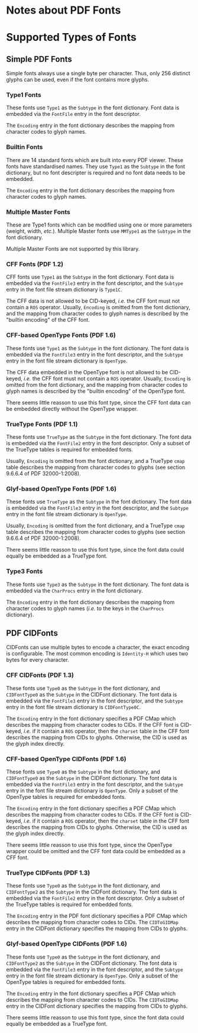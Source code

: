 Notes about PDF Fonts
=====================

# Supported Types of Fonts

## Simple PDF Fonts

Simple fonts always use a single byte per character.
Thus, only 256 distinct glyphs can be used, even if the font contains more
glyphs.

### Type1 Fonts

These fonts use `Type1` as the `Subtype` in the font dictionary.
Font data is embedded via the `FontFile` entry in the font descriptor.

The `Encoding` entry in the font dictionary describes the mapping from
character codes to glyph names.

### Builtin Fonts

There are 14 standard fonts which are built into every PDF viewer.  These fonts
have standardised names.  They use `Type1` as the `Subtype` in the font
dictionary, but no font descripter is required and no font data needs to be
embedded.

The `Encoding` entry in the font dictionary describes the mapping from
character codes to glyph names.

### Multiple Master Fonts

These are Type1 fonts which can be modified using one or more parameters
(weight, width, *etc.*).  Multiple Master fonts use `MMType1` as the
`Subtype` in the font dictionary.

Multiple Master Fonts are not supported by this library.

### CFF Fonts (PDF 1.2)

CFF fonts use `Type1` as the `Subtype` in the font dictionary.
Font data is embedded via the `FontFile3` entry in the font descriptor,
and the `Subtype` entry in the font file stream dictionary is `Type1C`.

The CFF data is not allowed to be CID-keyed, *i.e.* the CFF font must not
contain a `ROS` operator.  Usually, `Encoding` is omitted from the font
dictionary, and the mapping from character codes to glyph names is described by
the "builtin encoding" of the CFF font.

### CFF-based OpenType Fonts (PDF 1.6)

These fonts use `Type1` as the `Subtype` in the font dictionary.
The font data is embedded via the `FontFile3` entry in the font descriptor,
and the `Subtype` entry in the font file stream dictionary is `OpenType`.

The CFF data embedded in the OpenType font is not allowed to be CID-keyed,
*i.e.* the CFF font must not contain a `ROS` operator.  Usually, `Encoding` is
omitted from the font dictionary, and the mapping from character codes to glyph
names is described by the "builtin encoding" of the OpenType font.

There seems little reasson to use this font type, since the CFF font data
can be embedded directly without the OpenType wrapper.

### TrueType Fonts (PDF 1.1)

These fonts use `TrueType` as the `Subtype` in the font dictionary.
The font data is embedded via the `FontFile2` entry in the font descriptor.
Only a subset of the TrueType tables is required for embedded fonts.

Usually, `Encoding` is omitted from the font dictionary, and a TrueType `cmap`
table describes the mapping from character codes to glyphs (see section 9.6.6.4
of PDF 32000-1:2008).

### Glyf-based OpenType Fonts (PDF 1.6)

These fonts use `TrueType` as the `Subtype` in the font dictionary.
The font data is embedded via the `FontFile3` entry in the font descriptor,
and the `Subtype` entry in the font file stream dictionary is `OpenType`.

Usually, `Encoding` is omitted from the font dictionary, and a TrueType `cmap`
table describes the mapping from character codes to glyphs (see section 9.6.6.4
of PDF 32000-1:2008).

There seems little reasson to use this font type, since the font data
could equally be embedded as a TrueType font.

### Type3 Fonts

These fonts use `Type3` as the `Subtype` in the font dictionary.
The font data is embedded via the `CharProcs` entry in the font dictionary.

The `Encoding` entry in the font dictionary describes the mapping from
character codes to glyph names (*i.e.* to the keys in the `CharProcs`
dictionary).



## PDF CIDFonts

CIDFonts can use multiple bytes to encode a character, the exact encoding is
configurable.  The most common encoding is `Identity-H` which uses two bytes
for every character.

### CFF CIDFonts (PDF 1.3)

These fonts use `Type0` as the `Subtype` in the font dictionary,
and `CIDFontType0` as the `Subtype` in the CIDFont dictionary.
The font data is embedded via the `FontFile3` entry in the font descriptor,
and the `Subtype` entry in the font file stream dictionary is `CIDFontType0C`.

The `Encoding` entry in the font dictionary specifies a PDF CMap which
describes the mapping from character codes to CIDs.
If the CFF font is CID-keyed, *i.e.* if it contain a `ROS` operator,
then the `charset` table in the CFF font describes the mapping from CIDs to
glyphs.  Otherwise, the CID is used as the glyph index directly.

### CFF-based OpenType CIDFonts (PDF 1.6)

These fonts use `Type0` as the `Subtype` in the font dictionary,
and `CIDFontType0` as the `Subtype` in the CIDFont dictionary.
The font data is embedded via the `FontFile3` entry in the font descriptor,
and the `Subtype` entry in the font file stream dictionary is `OpenType`.
Only a subset of the OpenType tables is required for embedded fonts.

The `Encoding` entry in the font dictionary specifies a PDF CMap which
describes the mapping from character codes to CIDs.
If the CFF font is CID-keyed, *i.e.* if it contain a `ROS` operator,
then the `charset` table in the CFF font describes the mapping from CIDs to
glyphs.  Otherwise, the CID is used as the glyph index directly.

There seems little reasson to use this font type, since the OpenType wrapper
could be omitted and the CFF font data could be embedded as a CFF font.

### TrueType CIDFonts (PDF 1.3)

These fonts use `Type0` as the `Subtype` in the font dictionary,
and `CIDFontType2` as the `Subtype` in the CIDFont dictionary.
The font data is embedded via the `FontFile2` entry in the font descriptor.
Only a subset of the TrueType tables is required for embedded fonts.

The `Encoding` entry in the PDF font dictionary specifies a PDF CMap which
describes the mapping from character codes to CIDs.  The `CIDToGIDMap`
entry in the CIDFont dictionary specifies the mapping from CIDs to glyphs.

### Glyf-based OpenType CIDFonts (PDF 1.6)

These fonts use `Type0` as the `Subtype` in the font dictionary,
and `CIDFontType2` as the `Subtype` in the CIDFont dictionary.
The font data is embedded via the `FontFile3` entry in the font descriptor,
and the `Subtype` entry in the font file stream dictionary is `OpenType`.
Only a subset of the OpenType tables is required for embedded fonts.

The `Encoding` entry in the font dictionary specifies a PDF CMap which
describes the mapping from character codes to CIDs.  The `CIDToGIDMap`
entry in the CIDFont dictionary specifies the mapping from CIDs to glyphs.

There seems little reasson to use this font type, since the font data
could equally be embedded as a TrueType font.
